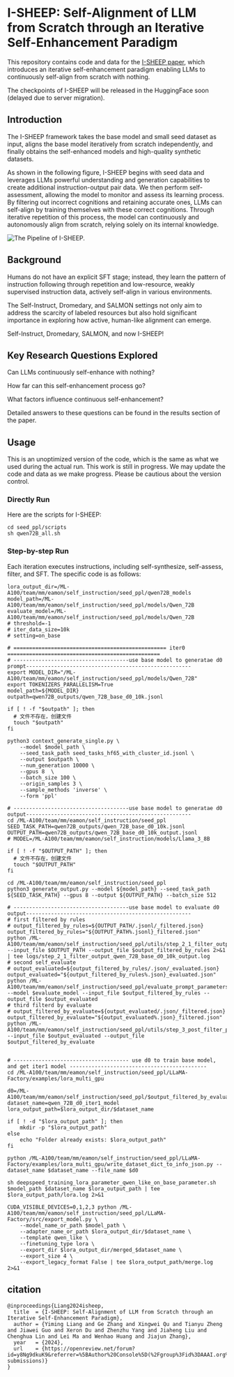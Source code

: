 # I-SHEEP: Self-Alignment of LLM from Scratch through an Iterative Self-Enhancement Paradigm
This repository contains code and data for the [I-SHEEP paper](https://arxiv.org/abs/2408.08072), which introduces an iterative self-enhancement paradigm enabling LLMs to continuously self-align from scratch with nothing.

The checkpoints of I-SHEEP will be released in the HuggingFace soon (delayed due to server migration).

## Introduction
The I-SHEEP framework takes the base model and small seed dataset as input, aligns the base
model iteratively from scratch independently, and finally obtains the self-enhanced models and high-quality synthetic datasets.

As shown in the following figure, I-SHEEP begins with seed data and leverages LLMs powerful understanding and generation capabilities to create additional instruction-output pair data. 
We then perform self-assessment, allowing the model to monitor and assess its learning process. 
By filtering out incorrect cognitions and retaining accurate ones, LLMs can self-align by training themselves with these correct cognitions.
Through iterative repetition of this process, the model can continuously and autonomously align from scratch, relying solely on its internal knowledge.

![The Pipeline of I-SHEEP. ](https://github.com/multimodal-art-projection/I-SHEEP/blob/main/I-SHEEP.png)

## Background

Humans do not have an explicit SFT stage; instead, they learn the pattern of instruction following through repetition and low-resource, weakly supervised instruction data, actively self-align in various environments.

The Self-Instruct, Dromedary, and SALMON settings not only aim to address the scarcity of labeled resources but also hold significant importance in exploring how active, human-like alignment can emerge.

Self-Instruct, Dromedary, SALMON, and now I-SHEEP!

## Key Research Questions Explored
Can LLMs continuously self-enhance with nothing?

How far can this self-enhancement process go?

What factors influence continuous self-enhancement?

Detailed answers to these questions can be found in the results section of the paper.

## Usage
This is an unoptimized version of the code, which is the same as what we used during the actual run.
This work is still in progress. We may update the code and data as we make progress. Please be cautious about the version control. 

###  Directly Run
Here are the scripts for I-SHEEP:
```
cd seed_ppl/scripts
sh qwen72B_all.sh
```

### Step-by-step Run
Each iteration executes instructions, including self-synthesize, self-assess, filter, and SFT. The specific code is as follows:
```
lora_output_dir=/ML-A100/team/mm/eamon/self_instruction/seed_ppl/qwen72B_models
model_path=/ML-A100/team/mm/eamon/self_instruction/seed_ppl/models/Qwen_72B
evaluate_model=/ML-A100/team/mm/eamon/self_instruction/seed_ppl/models/Qwen_72B
# threshold=-1
# iter_data_size=10k
# setting=on_base

# ================================================= iter0 =================================================
# -------------------------------------use base model to generatae d0 prompt-----------------------------------------------------
export MODEL_DIR="/ML-A100/team/mm/eamon/self_instruction/seed_ppl/models/Qwen_72B"
export TOKENIZERS_PARALLELISM=True
model_path=${MODEL_DIR}
outpath=qwen72B_outputs/qwen_72B_base_d0_10k.jsonl

if [ ! -f "$outpath" ]; then
  # 文件不存在，创建文件
  touch "$outpath"
fi

python3 context_generate_single.py \
    --model $model_path \
    --seed_task_path seed_tasks_hf65_with_cluster_id.jsonl \
    --output $outpath \
    --num_generation 10000 \
    --gpus 8  \
    --batch_size 100 \
    --origin_samples 3 \
    --sample_methods 'inverse' \
    --form 'ppl'

# -------------------------------------use base model to generatae d0 output-----------------------------------------------------
cd /ML-A100/team/mm/eamon/self_instruction/seed_ppl
SEED_TASK_PATH=qwen72B_outputs/qwen_72B_base_d0_10k.jsonl
OUTPUT_PATH=qwen72B_outputs/qwen_72B_base_d0_10k_output.jsonl
# MODEL=/ML-A100/team/mm/eamon/self_instruction/models/Llama_3_8B

if [ ! -f "$OUTPUT_PATH" ]; then
  # 文件不存在，创建文件
  touch "$OUTPUT_PATH"
fi

cd /ML-A100/team/mm/eamon/self_instruction/seed_ppl
python3 generate_output.py --model ${model_path} --seed_task_path ${SEED_TASK_PATH} --gpus 8 --output ${OUTPUT_PATH} --batch_size 512

# -------------------------------------use base model to evaluate d0 output-----------------------------------------------------
# first filtered by rules
# output_filtered_by_rules=${OUTPUT_PATH/.jsonl/_filtered.json}
output_filtered_by_rules="${OUTPUT_PATH%.jsonl}_filtered.json"
python /ML-A100/team/mm/eamon/self_instruction/seed_ppl/utils/step_2_1_filter_output_and_instruction_to_sft.py --input_file $OUTPUT_PATH --output_file $output_filtered_by_rules 2>&1 | tee logs/step_2_1_filter_output_qwen_72B_base_d0_10k_output.log
# second self_evaluate 
# output_evaluated=${output_filtered_by_rules/.json/_evaluated.json}
output_evaluated="${output_filtered_by_rules%.json}_evaluated.json"
python /ML-A100/team/mm/eamon/self_instruction/seed_ppl/evaluate_prompt_parameters.py --model $evaluate_model --input_file $output_filtered_by_rules --output_file $output_evaluated
# third filterd by evaluate
# output_filtered_by_evaluate=${output_evaluated/.json/_filtered.json}
output_filtered_by_evaluate="${output_evaluated%.json}_filtered.json"
python /ML-A100/team/mm/eamon/self_instruction/seed_ppl/utils/step_3_post_filter_parameter.py --input_file $output_evaluated --output_file $output_filtered_by_evaluate


# ------------------------------------- use d0 to train base model, and get iter1 model --------------------------------------------
cd /ML-A100/team/mm/eamon/self_instruction/seed_ppl/LLaMA-Factory/examples/lora_multi_gpu

d0=/ML-A100/team/mm/eamon/self_instruction/seed_ppl/$output_filtered_by_evaluate
dataset_name=qwen_72B_d0_iter1_model
lora_output_path=$lora_output_dir/$dataset_name

if [ ! -d "$lora_output_path" ]; then
    mkdir -p "$lora_output_path"
else
    echo "Folder already exists: $lora_output_path"
fi

python /ML-A100/team/mm/eamon/self_instruction/seed_ppl/LLaMA-Factory/examples/lora_multi_gpu/write_dataset_dict_to_info_json.py --dataset_name $dataset_name --file_name $d0

sh deepspeed_training_lora_parameter_qwen_like_on_base_parameter.sh $model_path $dataset_name $lora_output_path | tee $lora_output_path/lora.log 2>&1

CUDA_VISIBLE_DEVICES=0,1,2,3 python /ML-A100/team/mm/eamon/self_instruction/seed_ppl/LLaMA-Factory/src/export_model.py \
    --model_name_or_path $model_path \
    --adapter_name_or_path $lora_output_dir/$dataset_name \
    --template qwen_like \
    --finetuning_type lora \
    --export_dir $lora_output_dir/merged_$dataset_name \
    --export_size 4 \
    --export_legacy_format False | tee $lora_output_path/merge.log 2>&1

```

## citation
```
@inproceedings{Liang2024isheep,
  title  = {I-SHEEP: Self-Alignment of LLM from Scratch through an Iterative Self-Enhancement Paradigm},
  author = {Yiming Liang and Ge Zhang and Xingwei Qu and Tianyu Zheng and Jiawei Guo and Xeron Du and Zhenzhu Yang and Jiaheng Liu and Chenghua Lin and Lei Ma and Wenhao Huang and Jiajun Zhang},
  year   = {2024},
  url    = {https://openreview.net/forum?id=y8Ng9dkuK9&referrer=%5BAuthor%20Console%5D(%2Fgroup%3Fid%3DAAAI.org%2F2025%2FAI_Alignment_Track%2FAuthors%23your-submissions)}
}
```

